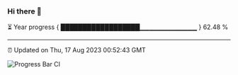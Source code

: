 ### Hi there 👋

⏳ Year progress { ██████████████████▁▁▁▁▁▁▁▁▁▁▁▁ } 62.48 %

---

⏰ Updated on Thu, 17 Aug 2023 00:52:43 GMT

![Progress Bar CI](https://github.com/JuvenileQ/Progress-Bar-CI/workflows/main/badge.svg)
